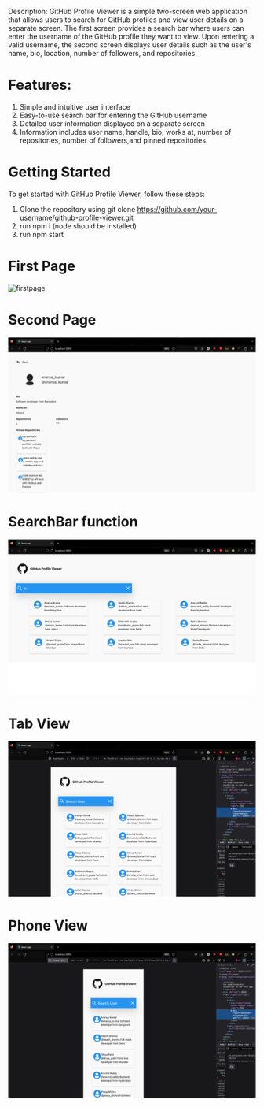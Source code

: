 Description:
GitHub Profile Viewer is a simple two-screen web application that allows users to search for GitHub profiles and view user details on a separate screen. The first screen provides a search bar where users can enter the username of the GitHub profile they want to view. Upon entering a valid username, the second screen displays user details such as the user's name, bio, location, number of followers, and repositories.

# Features:

1. Simple and intuitive user interface
2. Easy-to-use search bar for entering the GitHub username
3. Detailed user information displayed on a separate screen
4. Information includes user name, handle, bio, works at, number of repositories, number of followers,and pinned repositories.

# Getting Started

To get started with GitHub Profile Viewer, follow these steps:

1. Clone the repository using git clone https://github.com/your-username/github-profile-viewer.git
2. run npm i (node should be installed)
3. run npm start

# First Page

<img width="1440" alt="firstpage" src="https://user-images.githubusercontent.com/105032598/236563812-2090bea4-5454-451c-8e22-6ebfe05ed6ad.png">

# Second Page

![alt text](https://github.com/div1717/github-profile-viewer/blob/master/profileView.png)

# SearchBar function

![alt text](https://github.com/div1717/github-profile-viewer/blob/master/searchbar.png)

# Tab View

![alt text](https://github.com/div1717/github-profile-viewer/blob/master/tabView.png)

# Phone View

![alt text](https://github.com/div1717/github-profile-viewer/blob/master/phoneView.png)
